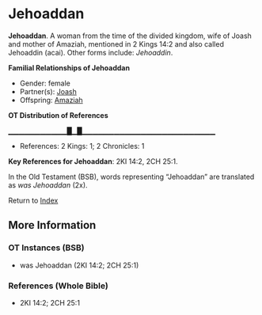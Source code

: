 # Jehoaddan
**Jehoaddan**. 
A woman from the time of the divided kingdom, wife of Joash and mother of Amaziah, mentioned in 2 Kings 14:2 and also called Jehoaddin (acai). 
Other forms include: 
*Jehoaddin*. 




**Familial Relationships of Jehoaddan**


* Gender: female
* Partner(s): [Joash](Joash.3.md)
* Offspring: [Amaziah](Amaziah.md)


**OT Distribution of References**

▁▁▁▁▁▁▁▁▁▁▁█▁█▁▁▁▁▁▁▁▁▁▁▁▁▁▁▁▁▁▁▁▁▁▁▁▁▁
* References: 2 Kings: 1; 2 Chronicles: 1



**Key References for Jehoaddan**: 
2KI 14:2, 2CH 25:1. 


In the Old Testament (BSB), words representing “Jehoaddan” are translated as 
*was Jehoaddan* (2x). 




Return to [Index](00-Index.md)

## More Information

### OT Instances (BSB)

* was Jehoaddan (2KI 14:2; 2CH 25:1)



### References (Whole Bible)

* 2KI 14:2; 2CH 25:1



